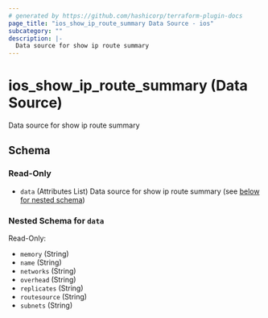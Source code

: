 ```yaml
---
# generated by https://github.com/hashicorp/terraform-plugin-docs
page_title: "ios_show_ip_route_summary Data Source - ios"
subcategory: ""
description: |-
  Data source for show ip route summary
---
```


# ios_show_ip_route_summary (Data Source)

Data source for show ip route summary



<!-- schema generated by tfplugindocs -->
## Schema

### Read-Only

- `data` (Attributes List) Data source for show ip route summary (see [below for nested schema](#nestedatt--data))

<a id="nestedatt--data"></a>
### Nested Schema for `data`

Read-Only:

- `memory` (String)
- `name` (String)
- `networks` (String)
- `overhead` (String)
- `replicates` (String)
- `routesource` (String)
- `subnets` (String)
